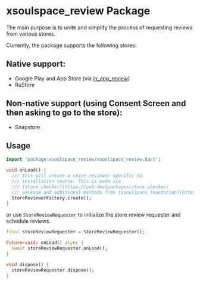 # xsoulspace_review Package

The main purpose is to unite and simplify the process of requesting reviews from various stores.

Currently, the package supports the following stores:

## Native support:

- Google Play and App Store (via [in_app_review](https://pub.dev/packages/in_app_review))
- RuStore

## Non-native support (using Consent Screen and then asking to go to the store):

- Snapstore

## Usage

```dart
import 'package:xsoulspace_review/xsoulspace_review.dart';

void onLoad() {
  /// this will create a store reviewer specific to
  /// installation source. This is made via
  /// [store_checker](https://pub.dev/packages/store_checker)
  /// package and additional methods from [xsoulspace_foundation](https://pub.dev/packages/xsoulspace_foundation).
  StoreReviewerFactory.create();
}
```

or use `StoreReviewRequester` to initialize the store review requester and schedule reviews.

```dart
final storeReviewRequester = StoreReviewRequester();

Future<void> onLoad() async {
  await storeReviewRequester.onLoad();
}

void dispose() {
  storeReviewRequester.dispose();
}
```
